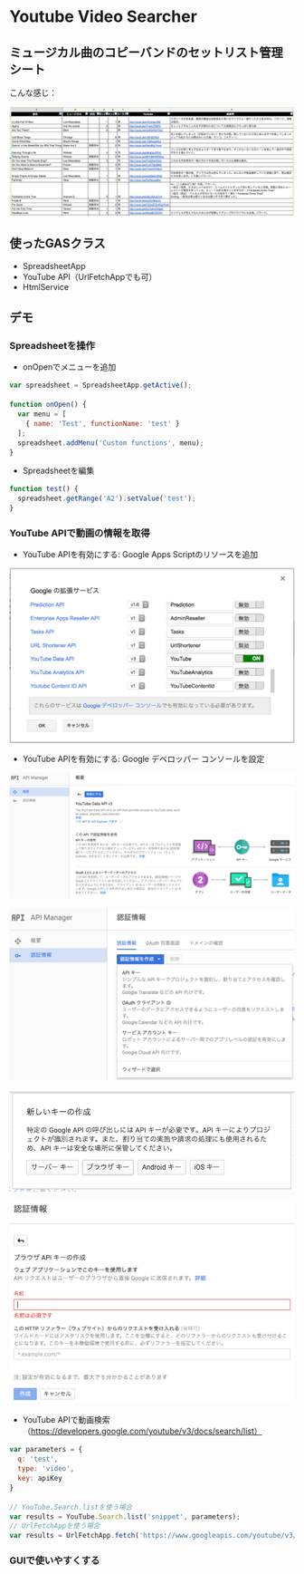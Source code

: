 # Youtube Video Searcher

## ミュージカル曲のコピーバンドのセットリスト管理シート

こんな感じ：

![setlist screenshot](https://github.com/j-nishina/gas-demo/blob/master/basic/YoutubeVideoSearcher/images/setlist.png)

## 使ったGASクラス
- SpreadsheetApp
- YouTube API（UrlFetchAppでも可）
- HtmlService

## デモ
### Spreadsheetを操作
- onOpenでメニューを追加
```javascript
var spreadsheet = SpreadsheetApp.getActive(); 

function onOpen() {
  var menu = [
    { name: 'Test', functionName: 'test' }
  ];
  spreadsheet.addMenu('Custom functions', menu);
}
```
- Spreadsheetを編集
```javascript
function test() {
  spreadsheet.getRange('A2').setValue('test');
}
```

### YouTube APIで動画の情報を取得
- YouTube APIを有効にする: Google Apps Scriptのリソースを追加

![google extensions screenshot](https://github.com/j-nishina/gas-demo/blob/master/basic/YoutubeVideoSearcher/images/google_extensions.png)

- YouTube APIを有効にする: Google デベロッパー コンソールを設定

![google developer console screenshot](https://github.com/j-nishina/gas-demo/blob/master/basic/YoutubeVideoSearcher/images/google_developer_console.png)

![google developer console screenshot](https://github.com/j-nishina/gas-demo/blob/master/basic/YoutubeVideoSearcher/images/google_developer_console_2.png)

![google developer console screenshot](https://github.com/j-nishina/gas-demo/blob/master/basic/YoutubeVideoSearcher/images/google_developer_console_3.png)

![google developer console screenshot](https://github.com/j-nishina/gas-demo/blob/master/basic/YoutubeVideoSearcher/images/google_developer_console_4.png)

- YouTube APIで動画検索（https://developers.google.com/youtube/v3/docs/search/list）
```javascript
var parameters = {
  q: 'test',
  type: 'video',
  key: apiKey
}

// YouTube.Search.listを使う場合
var results = YouTube.Search.list('snippet', parameters);
// UrlFetchAppを使う場合
var results = UrlFetchApp.fetch('https://www.googleapis.com/youtube/v3/search?part=snippet&q=test&type=video&key=' + apiKey).getContentText();
```

### GUIで使いやすくする
